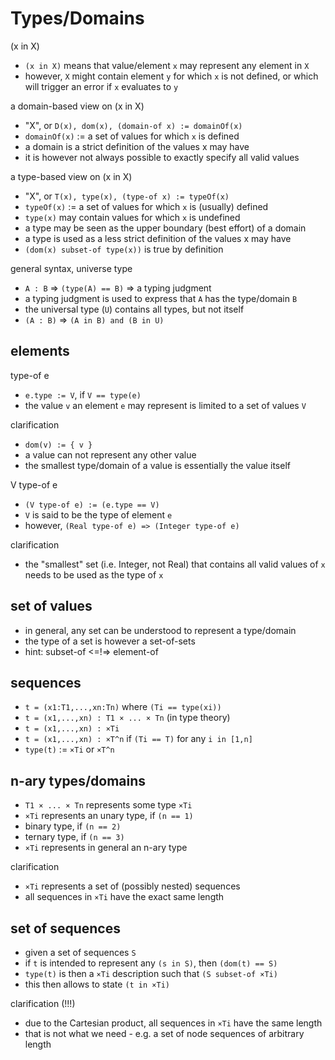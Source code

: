 
<!-- ======================================================================= -->
# Types/Domains

(x in X)

* `(x in X)` means that value/element `x` may represent any element in `X`
* however, `X` might contain element `y` for which `x` is not defined,
  or which will trigger an error if `x` evaluates to `y`

a domain-based view on (x in X)

* "X", or `D(x), dom(x), (domain-of x) := domainOf(x)`
* `domainOf(x)` := a set of values for which `x` is defined
* a domain is a strict definition of the values x may have
* it is however not always possible to exactly specify all valid values

a type-based view on (x in X)

* "X", or `T(x), type(x), (type-of x) := typeOf(x)`
* `typeOf(x)` := a set of values for which `x` is (usually) defined
* `type(x)` may contain values for which `x` is undefined
* a type may be seen as the upper boundary (best effort) of a domain
* a type is used as a less strict definition of the values x may have
* `(dom(x) subset-of type(x))` is true by definition

general syntax, universe type

* `A : B` => `(type(A) == B)` => a typing judgment
* a typing judgment is used to express that `A` has the type/domain `B`
* the universal type (`U`) contains all types, but not itself
* `(A : B)` => `(A in B) and (B in U)`

<!-- ======================================================================= -->
## elements

type-of e

* `e.type := V`, if `V == type(e)`
* the value `v` an element `e` may represent is limited to a set of values `V`

clarification

* `dom(v) := { v }`
* a value can not represent any other value
* the smallest type/domain of a value is essentially the value itself

V type-of e

* `(V type-of e) := (e.type == V)`
* `V` is said to be the type of element `e`
* however, `(Real type-of e) => (Integer type-of e)`

clarification

* the "smallest" set (i.e. Integer, not Real) that contains
  all valid values of `x` needs to be used as the type of `x`

<!-- ======================================================================= -->
## set of values

* in general, any set can be understood to represent a type/domain
* the type of a set is however a set-of-sets
* hint: subset-of <=!=> element-of

<!-- ======================================================================= -->
## sequences

* `t = (x1:T1,...,xn:Tn)` where `(Ti == type(xi))`
* `t = (x1,...,xn) : T1 × ... × Tn` (in type theory)
* `t = (x1,...,xn) : ×Ti`
* `t = (x1,...,xn) : ×T^n` if `(Ti == T)` for any `i in [1,n]`
* `type(t)` := `×Ti` or `×T^n`

<!-- ======================================================================= -->
## n-ary types/domains

* `T1 × ... × Tn` represents some type `×Ti`
* `×Ti` represents an unary type, if `(n == 1)`
* binary type, if `(n == 2)`
* ternary type, if `(n == 3)`
* `×Ti` represents in general an n-ary type

clarification

* `×Ti` represents a set of (possibly nested) sequences
* all sequences in `×Ti` have the exact same length

<!-- ======================================================================= -->
## set of sequences

* given a set of sequences `S`
* if `t` is intended to represent any `(s in S)`, then `(dom(t) == S)`
* `type(t)` is then a `×Ti` description such that `(S subset-of ×Ti)`
* this then allows to state `(t in ×Ti)`

clarification (!!!)

* due to the Cartesian product, all sequences in `×Ti` have the same length
* that is not what we need - e.g. a set of node sequences of arbitrary length
